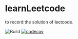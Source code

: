 # learnLeetcode
to record the solution of leetcode.

![Build](https://github.com/maodunluo/learnLeetcode/actions/workflows/test.yml/badge.svg)
[![codecov](https://codecov.io/gh/maodunluo/learnLeetcode/branch/main/graph/badge.svg)](https://codecov.io/gh/maodunluo/learnLeetcode)
